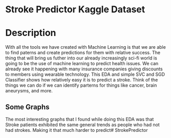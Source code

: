 # Stroke Predictor Kaggle Dataset

# Description
With all the tools we have created with Machine Learning is that we are able to find paterns and create predictions for them with relative success. The thing that will bring us futher into our already increasingly sci-fi world is going to be the use of machine learning to predict health issues. We can already see it happening with many insurance companies giving discounts to members using wearable technology. This EDA and simple SVC and SGD Classifier shows how relatively easy it is to predict a stroke. Think of the things we can do if we can identify parterns for things like cancer, brain aneurysms, and more. 

## Some Graphs
The most interesting graphs that I found while doing this EDA was that Stroke patients exhibited the same general trends as people who had not had strokes. Making it that much harder to predict# StrokePredictor
